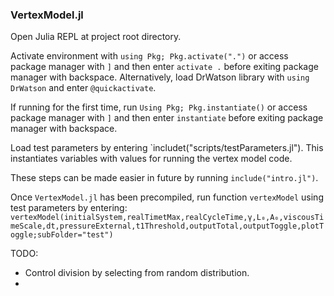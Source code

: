 ### VertexModel.jl

Open Julia REPL at project root directory.

Activate environment with `using Pkg; Pkg.activate(".")` or access package manager with `]` and then enter `activate .` before exiting package manager with backspace. Alternatively, load DrWatson library with `using DrWatson` and enter `@quickactivate`.

If running for the first time, run `Using Pkg; Pkg.instantiate()` or access package manager with `]` and then enter `instantiate` before exiting package manager with backspace.

Load test parameters by entering `includet("scripts/testParameters.jl"). This instantiates variables with values for running the vertex model code. 

These steps can be made easier in future by running `include("intro.jl")`.

Once `VertexModel.jl` has been precompiled, run function `vertexModel` using test parameters by entering:
`vertexModel(initialSystem,realTimetMax,realCycleTime,γ,L₀,A₀,viscousTimeScale,dt,pressureExternal,t1Threshold,outputTotal,outputToggle,plotToggle;subFolder="test")`

TODO:

- Control division by selecting from random distribution.
- 
